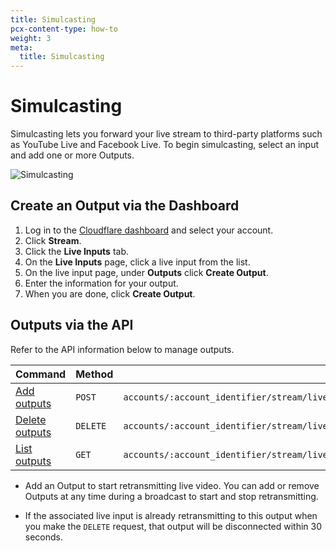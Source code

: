 ```yaml
---
title: Simulcasting
pcx-content-type: how-to
weight: 3
meta:
  title: Simulcasting
---
```


# Simulcasting

Simulcasting lets you forward your live stream to third-party platforms such as YouTube Live and Facebook Live. To begin simulcasting, select an input and add one or more Outputs.

![Simulcasting](/stream/static/simulcasting.png)


## Create an Output via the Dashboard

1. Log in to the [Cloudflare dashboard](https://dash.cloudflare.com/) and select your account.
2. Click **Stream**.
3. Click the **Live Inputs** tab.
4. On the **Live Inputs** page, click a live input from the list.
5. On the live input page, under **Outputs** click **Create Output**.
6. Enter the information for your output.
7. When you are done, click **Create Output**.

## Outputs via the API

Refer to the API information below to manage outputs.

<TableWrap>

<table>
  <thead>
  <tr>
   <th><strong>Command</strong>
   </th>
   <th><strong>Method</strong>
   </th>
   <th><strong>Endpoint</strong>
   </th>
  </tr>
  </thead>
  <tbody>
  <tr>
   <td><a href="https://api.cloudflare.com/#stream-live-inputs-add-an-output-to-a-live-input">Add outputs</a>
   </td>
   <td><Code>POST</Code>
   </td>
   <td><Code>accounts/:account_identifier/stream/live_inputs/:live_input_identifier/outputs</Code>
   </td>
  </tr>
  <tr>
   <td><a href="https://api.cloudflare.com/#stream-live-inputs-remove-an-output-from-a-live-input">Delete outputs</a>
   </td>
   <td><Code>DELETE</Code>
   </td>
   <td><Code>accounts/:account_identifier/stream/live_inputs/:live_input_identifier/outputs/:output_identifier</Code>
   </td>
  </tr>
  <tr>
   <td><a href="https://api.cloudflare.com/#stream-live-inputs-list-outputs-associated-with-a-live-input">List outputs</a>
   </td>
   <td><Code>GET</Code>
   </td>
   <td><Code>accounts/:account_identifier/stream/live_inputs/:live_input_identifier/outputs</Code>
   </td>
  </tr>
  </tbody>
</table>

</TableWrap>


- Add an Output to start retransmitting live video. You can add or remove Outputs at any time during a broadcast to start and stop retransmitting.

- If the associated live input is already retransmitting to this output when you make the `DELETE` request, that output will be disconnected within 30 seconds.